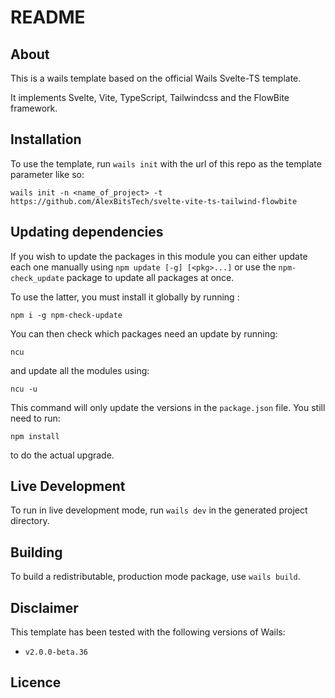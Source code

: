 # README

## About

This is a wails template based on the official Wails Svelte-TS template.

It implements Svelte, Vite, TypeScript, Tailwindcss and the FlowBite framework.

## Installation

To use the template, run `wails init` with the url of this repo as the template parameter like so:
```
wails init -n <name_of_project> -t https://github.com/AlexBitsTech/svelte-vite-ts-tailwind-flowbite
```

## Updating dependencies

If you wish to update the packages in this module you can either update each one manually using `npm update [-g] [<pkg>...]` or use the `npm-check_update` package to update all packages at once.

To use the latter, you must install it globally by running :
```
npm i -g npm-check-update
```
 You can then check which packages need an update by running:
 ```
 ncu
 ```
 and update all the modules using:
 ```
 ncu -u
 ```
 This command will only update the versions in the `package.json` file. You still need to run:
 ```
 npm install
 ```
 to do the actual upgrade.

## Live Development

To run in live development mode, run `wails dev` in the generated project directory.

## Building

To build a redistributable, production mode package, use `wails build`.

## Disclaimer

This template has been tested with the following versions of Wails:
* `v2.0.0-beta.36`

## Licence